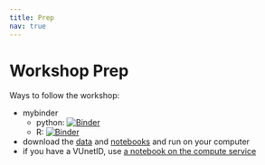 ```yaml
---
title: Prep
nav: true
---
```


# Workshop Prep

Ways to follow the workshop:

- mybinder
    - python: [![Binder](https://mybinder.org/badge_logo.svg)](https://mybinder.org/v2/gh/ubvu/data-visualization-Pythonbinder/HEAD)
    - R: [![Binder](https://mybinder.org/badge_logo.svg)](https://mybinder.org/v2/gh/ubvu/data-visualization-Rbinder/HEAD)
- download the [data](https://github.com/ubvu/data-visualization/tree/6bc99a959f8beca6512f77e43b0b4a659e78f15b/data) and [notebooks](https://github.com/ubvu/data-visualization/tree/6bc99a959f8beca6512f77e43b0b4a659e78f15b/notebooks) and run on your computer
- if you have a VUnetID, use [a notebook on the compute service](https://hub.compute.vu.nl/)

